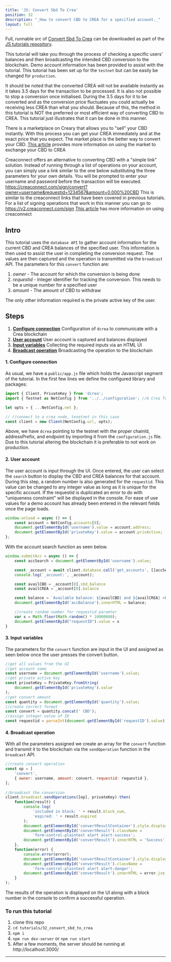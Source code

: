 ```yaml
---
title: 'JS: Convert Sbd To Crea'
position: 32
description: "_How to convert CBD to CREA for a specified account._"
layout: full
---              
```

<span class="fa-pull-left top-of-tutorial-repo-link"><span class="first-word">Full</span>, runnable src of [Convert Sbd To Crea](https://github.com/creativechain/crea-api-doc-tutorials-js/tree/master/tutorials/32_convert_sbd_to_crea) can be downloaded as part of the [JS tutorials repository](https://github.com/creativechain/crea-api-doc-tutorials-js).</span>
<br>



This tutorial will take you through the process of checking a specific users' balances and then broadcasting the intended CBD conversion to the blockchain. Demo account information has been provided to assist with the tutorial. This tutorial has been set up for the `testnet` but can be easily be changed for `production`.

It should be noted that the converted CREA will not be available instantly as it takes 3.5 days for the transaction to be processed. It is also not possible to stop a conversion once initialised. During the 3.5 days for it to be converted and as the conversion price fluctuates you could actually be receiving less CREA than what you should. Because of this, the method in this tutorial is NOT the preferred or most efficient way of converting CBD to CREA. This tutorial just illustrates that it can be done in this manner.

There is a marketplace on Creary that allows you to "sell" your CBD instantly. With this process you can get your CREA immediately and at the exact price that you expect. The market place is the better way to convert your CBD. [This article](https://creary.net/crea/@epico/convert-sbd-to-crea-and-crea-power-guide-2017625t103821622z) provides more information on using the market to exchange your CBD to CREA

Creaconnect offers an alternative to converting CBD with a "simple link" solution. Instead of running through a list of operations on your account, you can simply use a link similar to the one below substituting the three parameters for your own details. You will be prompted to enter your username and password before the transaction will be executed.
https://creaconnect.com/sign/convert?owner=username&requestid=1234567&amount=0.000%20CBD
This is similar to the creaconnect links that have been covered in previous tutorials. For a list of signing operations that work in this manner you can go to https://v2.creaconnect.com/sign
[This article](https://creary.net/sbd/@timcliff/how-to-convert-sbd-into-crea-using-creaconnect) has more information on using creaconnect

## Intro

This tutorial uses the `database API` to gather account information for the current CBD and CREA balances of the specified user. This information is then used to assist the user in completing the conversion request. The values are then captured and the operation is transmitted via the `broadcast` API. The parameters for this `convert` function are:

1.  _owner_ - The account for which the conversion is being done
1.  _requestid_ - Integer identifier for tracking the conversion. This needs to be a unique number for a specified user
1.  _amount_ - The amount of CBD to withdraw

The only other information required is the private active key of the user.

## Steps

1.  [**Configure connection**](#connection) Configuration of `dcrea` to communicate with a Crea blockchain
1.  [**User account**](#user) User account is captured and balances displayed
1.  [**Input variables**](#input) Collecting the required inputs via an HTML UI
1.  [**Broadcast operation**](#broadcast) Broadcasting the operation to the blockchain

#### 1. Configure connection<a name="connection"></a>

As usual, we have a `public/app.js` file which holds the Javascript segment of the tutorial. In the first few lines we define the configured library and packages:

```javascript
import { Client, PrivateKey } from 'dcrea';
import { Testnet as NetConfig } from '../../configuration'; //A Crea Testnet. Replace 'Testnet' with 'Mainnet' to connect to the main Crea blockchain.

let opts = { ...NetConfig.net };

// //connect to a crea node, tesetnet in this case
const client = new Client(NetConfig.url, opts);
```

Above, we have `dcrea` pointing to the testnet with the proper chainId, addressPrefix, and endpoint by importing it from the `configuration.js` file. Due to this tutorial altering the blockchain it is preferable to not work on production.

#### 2. User account<a name="user"></a>

The user account is input through the UI. Once entered, the user can select the `search` button to display the CBD and CREA balances for that account. During this step, a random number is also generated for the `requestid`. This value can be changed to any integer value as long as it is unique for the specific account. If the requestid is duplicated an error to do with "uniqueness constraint" will be displayed in the console. For ease of use values for a demo account has already been entered in the relevant fields once the page loads.

```javascript
window.onload = async () => {
    const account = NetConfig.accounts[0];
    document.getElementById('username').value = account.address;
    document.getElementById('privateKey').value = account.privActive;
};
```

With the account search function as seen below.

```javascript
window.submitAcc = async () => {
    const accSearch = document.getElementById('username').value;

    const _account = await client.database.call('get_accounts', [[accSearch]]);
    console.log(`_account:`, _account);

    const availCBD = _account[0].sbd_balance 
    const availCREA = _account[0].balance

    const balance = `Available balance: ${availCBD} and ${availCREA} <br/>`;
    document.getElementById('accBalance').innerHTML = balance;

    //create random number for requestid paramter
    var x = Math.floor(Math.random() * 10000000);
    document.getElementById("requestID").value = x
}
```

#### 3. Input variables<a name="input"></a>

The parameters for the `convert` function are input in the UI and assigned as seen below once the user presses the convert button.

```javascript
//get all values from the UI
//get account name
const username = document.getElementById('username').value;
//get private active key
const privateKey = PrivateKey.fromString(
    document.getElementById('privateKey').value
);
//get convert amount
const quantity = document.getElementById('quantity').value;
//create correct format
const convert = quantity.concat(' CBD');
//assign integer value of ID
const requestid = parseInt(document.getElementById('requestID').value);
```

#### 4. Broadcast operation<a name="broadcast"></a>

With all the parameters assigned we create an array for the `convert` function and transmit it to the blockchain via the `sendOperation` function in the `broadcast` API.

```javascript
//create convert operation
const op = [
    'convert',
    { owner: username, amount: convert, requestid: requestid },
];
    
//broadcast the conversion
client.broadcast.sendOperations([op], privateKey).then(
    function(result) {
        console.log(
            'included in block: ' + result.block_num,
            'expired: ' + result.expired
        );
        document.getElementById('convertResultContainer').style.display = 'flex';
        document.getElementById('convertResult').className =
            'form-control-plaintext alert alert-success';
        document.getElementById('convertResult').innerHTML = 'Success';
    },
    function(error) {
        console.error(error);
        document.getElementById('convertResultContainer').style.display = 'flex';
        document.getElementById('convertResult').className =
            'form-control-plaintext alert alert-danger';
        document.getElementById('convertResult').innerHTML = error.jse_shortmsg;
    }
);
```

The results of the operation is displayed on the UI along with a block number in the console to confirm a successful operation.

### To run this tutorial

1.  clone this repo
1.  `cd tutorials/32_convert_sbd_to_crea`
1.  `npm i`
1.  `npm run dev-server` or `npm run start`
1.  After a few moments, the server should be running at http://localhost:3000/

---

